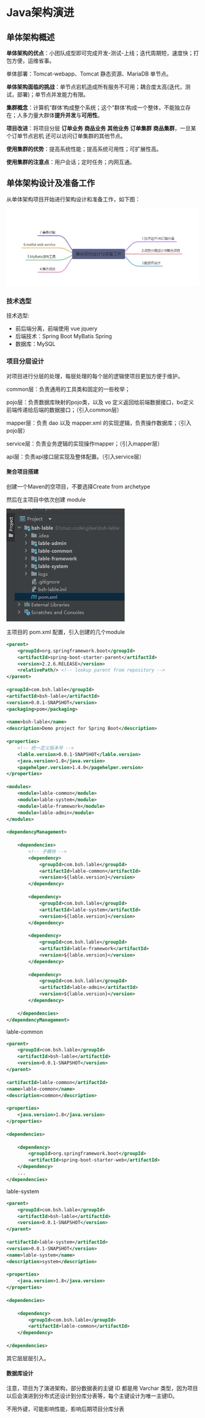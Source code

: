 # Java架构演进

## 单体架构概述

**单体架构的优点**：小团队成型即可完成开发-测试-上线；迭代周期短，速度快；打包方便，运维省事。

单体部署：Tomcat-webapp、Tomcat 静态资源、MariaDB 单节点。

**单体架构面临的挑战**：单节点宕机造成所有服务不可用；耦合度太高(迭代，测试，部署)；单节点并发能力有限。

**集群概念**：计算机“群体’构成整个系统；这个“群体’构成一个整体，不能独立存在；人多力量大群体**提升并发**与**可用性**。

**项目改进**：将项目分层 **订单业务** **商品业务** **其他业务** **订单集群** **商品集群**，一旦某个订单节点宕机 还可以访问订单集群的其他节点。

**使用集群的优势**：提高系统性能；提高系统可用性；可扩展性高。

**使用集群的注意点**：用户会话；定时任务；内网互通。

## 单体架构设计及准备工作

从单体架构项目开始进行架构设计和准备工作，如下图：

![](https://raw.githubusercontent.com/xzMhehe/StaticFile_CDN/main/static/img/mo/20230316131609.png)

### 技术选型

技术选型:

- 前后端分离，前端使用 vue jquery
- 后端技术：Spring Boot MyBatis Spring
- 数据库：MySQL

### 项目分层设计

对项目进行分层的处理，每层处理的每个层的逻辑使项目更加方便于维护。

common层：负责通用的工具类和固定的一些枚举；

pojo层：负责数据库映射的pojo类，以及 vo 定义返回给前端数据接口，bo定义前端传递给后端的数据接口；（引入common层）

mapper层：负责 dao 以及 mapper.xml 的实现逻辑，负责操作数据库；（引入pojo层）

service层：负责业务逻辑的实现操作mapper；（引入mapper层）

api层：负责api接口层实现及整体配置。（引入service层）

#### 聚合项目搭建

创建一个Maven的空项目，不要选择Create from archetype

然后在主项目中依次创建 module

![](https://raw.githubusercontent.com/xzMhehe/StaticFile_CDN/main/static/img/mo/20230316134734.png)

主项目的 pom.xml 配置，引入创建的几个module

```xml
<parent>
    <groupId>org.springframework.boot</groupId>
    <artifactId>spring-boot-starter-parent</artifactId>
    <version>2.2.6.RELEASE</version>
    <relativePath/> <!-- lookup parent from repository -->
</parent>

<groupId>com.bsh.lable</groupId>
<artifactId>bsh-lable</artifactId>
<version>0.0.1-SNAPSHOT</version>
<packaging>pom</packaging>

<name>bsh-lable</name>
<description>Demo project for Spring Boot</description>

<properties>
    <!-- 统一定义版本号 -->
    <lable.version>0.0.1-SNAPSHOT</lable.version>
    <java.version>1.8</java.version>
    <pagehelper.version>1.4.0</pagehelper.version>
</properties>

<modules>
    <module>lable-common</module>
    <module>lable-system</module>
    <module>lable-framework</module>
    <module>lable-admin</module>
</modules>

<dependencyManagement>

    <dependencies>
        <!-- 子模块 -->
        <dependency>
            <groupId>com.bsh.lable</groupId>
            <artifactId>lable-common</artifactId>
            <version>${lable.version}</version>
        </dependency>

        <dependency>
            <groupId>com.bsh.lable</groupId>
            <artifactId>lable-system</artifactId>
            <version>${lable.version}</version>
        </dependency>

        <dependency>
            <groupId>com.bsh.lable</groupId>
            <artifactId>lable-framework</artifactId>
            <version>${lable.version}</version>
        </dependency>

        <dependency>
            <groupId>com.bsh.lable</groupId>
            <artifactId>lable-admin</artifactId>
            <version>${lable.version}</version>
        </dependency>

    </dependencies>
</dependencyManagement>
```



lable-common

```xml
<parent>
    <groupId>com.bsh.lable</groupId>
    <artifactId>bsh-lable</artifactId>
    <version>0.0.1-SNAPSHOT</version>
</parent>

<artifactId>lable-common</artifactId>
<name>lable-common</name>
<description>common</description>

<properties>
    <java.version>1.8</java.version>
</properties>

<dependencies>

    <dependency>
        <groupId>org.springframework.boot</groupId>
        <artifactId>spring-boot-starter-web</artifactId>
    </dependency>
    ...
</dependencies>
```

lable-system

```xml
<parent>
    <groupId>com.bsh.lable</groupId>
    <artifactId>bsh-lable</artifactId>
    <version>0.0.1-SNAPSHOT</version>
</parent>

<artifactId>lable-system</artifactId>
<version>0.0.1-SNAPSHOT</version>
<name>lable-system</name>
<description>system</description>

<properties>
    <java.version>1.8</java.version>
</properties>

<dependencies>

    <dependency>
        <groupId>com.bsh.lable</groupId>
        <artifactId>lable-common</artifactId>
    </dependency>

</dependencies>
```



其它层层层引入。

#### 数据库设计

注意，项目为了演进架构，部分数据表的主键 ID 都是用 Varchar 类型，因为项目以后会演进到分布式还设计到分库分表等，每个主键设计为唯一主键ID。

不用外键，可能影响性能，影响后期项目分库分表









